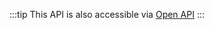:::tip
This API is also accessible via [Open API](/develop/server-capabilities/integrations/open-api/)
:::